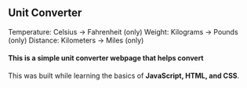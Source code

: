 ## Unit Converter 
Temperature: Celsius → Fahrenheit (only)
Weight: Kilograms → Pounds (only)
Distance: Kilometers → Miles (only)

#### This is a **simple unit converter webpage** that helps convert

This was built while learning the basics of **JavaScript, HTML, and CSS**. 

